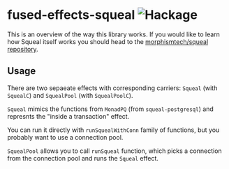 # fused-effects-squeal ![Hackage](https://img.shields.io/hackage/v/fused-effects-squeal)

This is an overview of the way this library works. If you would like to learn how Squeal itself works you should head to the [morphismtech/squeal repository](https://github.com/morphismtech/squeal).

## Usage

There are two sepaeate effects with corresponding carriers: `Squeal` (with `SquealC`) and `SquealPool` (with `SquealPoolC`).

`Squeal` mimics the functions from `MonadPQ` (from `squeal-postgresql`) and represnts the "inside a transaction" effect.

You can run it directly with `runSquealWithConn` family of functions, but you probably want to use a connection pool.

`SquealPool` allows you to call `runSqueal` function, which picks a connection from the connection pool and runs the `Squeal` effect.
